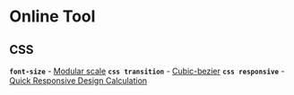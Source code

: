# Online Tool
## CSS
**`font-size`** - [Modular scale](http://www.modularscale.com)
**`css transition`** - [Cubic-bezier](http://cubic-bezier.com)
**`css responsive`** - [Quick Responsive Design Calculation](http://rqrwd.com/)

